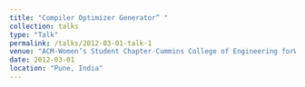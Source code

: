 ```yaml
---
title: "Compiler Optimizer Generator” "
collection: talks
type: "Talk"
permalink: /talks/2012-03-01-talk-1
venue: "ACM-Women’s Student Chapter-Cummins College of Engineering forWomen, University of Pune"
date: 2012-03-01
location: "Pune, India"
---
```



